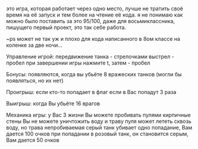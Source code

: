 это игра, которая работает через одно место, лучше не тратить своё время на её запуск и тем более на чтение её кода. я не понимаю как можно было поставить за это 95/100, даже для восьмиклассника, пишущего первый проект, это так себе работа.

~ps может не так уж и плохо для кода написанного в 8ом классе на коленке за две ночи...

Управление игрой:
  передвижение танка - стрелочками
  выстрел - пробел
  при завершении игры нажмите t, затем - пробел

Бонусы:
  появляются, когда вы убьёте 8 вражеских танков 
   (могли бы появляться, но их нет)

Проигрыш:
  если кто-то попадает в флаг
  если в Вас попадут 3 раза

Выигрыш:
  когда Вы убьёте 16 врагов

Механика игры:
  у Вас 3 жизни
  Вы можете пробивать пулями кирпичные стены
  Вы не можете уничтожить воду и траву
  пуля может лететь сквозь воду, но трава непробиваемая
  серый танк убивает одно попадание, Вам дается 100 очков
  при попадании в розовый танк, он становится серым, Вам дается 50 очков
